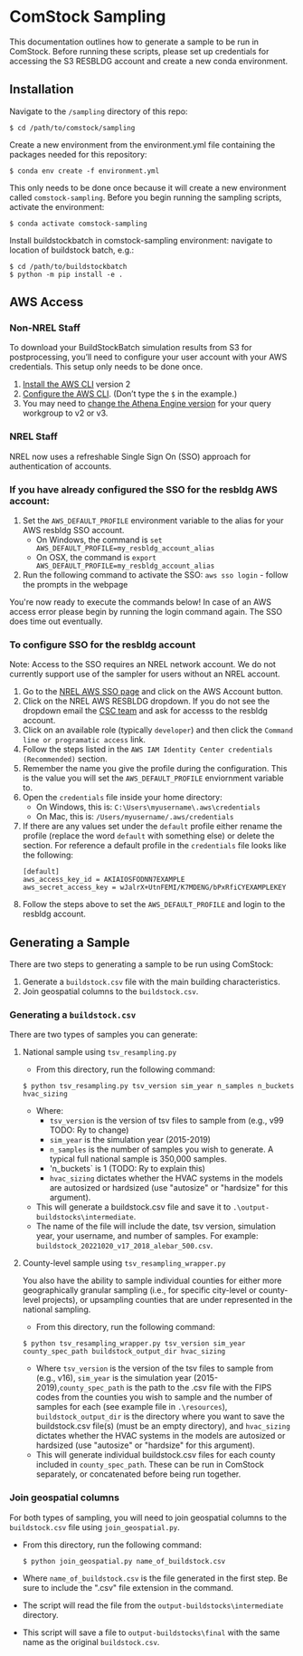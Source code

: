 # ComStock Sampling
This documentation outlines how to generate a sample to be run in ComStock.
Before running these scripts, please set up credentials for accessing the S3 RESBLDG account and create a new conda environment.

## Installation
Navigate to the `/sampling` directory of this repo:
```
$ cd /path/to/comstock/sampling
```

Create a new environment from the environment.yml file containing the packages needed for this repository:
```
$ conda env create -f environment.yml
```

This only needs to be done once because it will create a new environment called `comstock-sampling`. Before you begin running the sampling scripts, activate the environment:
```
$ conda activate comstock-sampling
```

Install buildstockbatch in comstock-sampling environment: navigate to location of buildstock batch, e.g.:
```
$ cd /path/to/buildstockbatch
$ python -m pip install -e .
```

## AWS Access

### Non-NREL Staff

To download your BuildStockBatch simulation results from S3 for postprocessing, you’ll need to configure your user account with your AWS credentials. This setup only needs to be done once.

1. [Install the AWS CLI](https://docs.aws.amazon.com/cli/latest/userguide/cli-chap-install.html) version 2
2. [Configure the AWS CLI](https://docs.aws.amazon.com/cli/latest/userguide/cli-chap-configure.html#cli-quick-configuration). (Don’t type the `$` in the example.)
3. You may need to [change the Athena Engine version](https://docs.aws.amazon.com/athena/latest/ug/engine-versions-changing.html) for your query workgroup to v2 or v3.

### NREL Staff

NREL now uses a refreshable Single Sign On (SSO) approach for authentication of accounts.

### If you have already configured the SSO for the resbldg AWS account:

1. Set the `AWS_DEFAULT_PROFILE` environment variable to the alias for your AWS resbldg SSO account.
    - On Windows, the command is `set AWS_DEFAULT_PROFILE=my_resbldg_account_alias`
    - On OSX, the command is `export AWS_DEFAULT_PROFILE=my_resbldg_account_alias`
2. Run the following command to activate the SSO: `aws sso login` - follow the prompts in the webpage

You're now ready to execute the commands below! In case of an AWS access error please begin by running the login command again. The SSO does time out eventually.

### To configure SSO for the resbldg account

Note: Access to the SSO requires an NREL network account. We do not currently support use of the sampler for users without an NREL account.

1. Go to the [NREL AWS SSO page](https://nrel-ace.awsapps.com/start#/) and click on the AWS Account button.
2. Click on the NREL AWS RESBLDG dropdown. If you do not see the dropdown email the [CSC team](mailto:StratusCloudHelp@nrel.gov) and ask for accesss to the resbldg account.
3. Click on an available role (typically `developer`) and then click the `Command line or programatic access` link.
4. Follow the steps listed in the `AWS IAM Identity Center credentials (Recommended)` section.
5. Remember the name you give the profile during the configuration. This is the value you will set the `AWS_DEFAULT_PROFILE` enviornment variable to.
6. Open the `credentials` file inside your home directory:
    - On Windows, this is: `C:\Users\myusername\.aws\credentials`
    - On Mac, this is: `/Users/myusername/.aws/credentials`
7. If there are any values set under the `default` profile either rename the profile (replace the word `default` with something else) or delete the section. For reference a default profile in the `credentials` file looks like the following:
    ```
    [default]
    aws_access_key_id = AKIAIOSFODNN7EXAMPLE
    aws_secret_access_key = wJalrX+UtnFEMI/K7MDENG/bPxRfiCYEXAMPLEKEY
    ```
8. Follow the steps above to set the `AWS_DEFAULT_PROFILE` and login to the resbldg account.


## Generating a Sample
There are two steps to generating a sample to be run using ComStock:
1. Generate a `buildstock.csv` file with the main building characteristics.
2. Join geospatial columns to the `buildstock.csv`.

### Generating a `buildstock.csv`
There are two types of samples you can generate:
1. National sample using `tsv_resampling.py`
    - From this directory, run the following command:

    ```
    $ python tsv_resampling.py tsv_version sim_year n_samples n_buckets hvac_sizing
    ```

    - Where: 
        - `tsv_version` is the version of tsv files to sample from (e.g., v99 TODO: Ry to change)
        - `sim_year` is the simulation year (2015-2019)
        - `n_samples` is the number of samples you wish to generate. A typical full national sample is 350,000 samples.
        - 'n_buckets` is 1 (TODO: Ry to explain this)
        - `hvac_sizing` dictates whether the HVAC systems in the models are autosized or hardsized (use "autosize" or "hardsize" for this argument).
    - This will generate a buildstock.csv file and save it to `.\output-buildstocks\intermediate`.
    - The name of the file will include the date, tsv version, simulation year, your username, and number of samples. For example: `buildstock_20221020_v17_2018_alebar_500.csv`.

2. County-level sample using `tsv_resampling_wrapper.py`

    You also have the ability to sample individual counties for either more geographically granular sampling (i.e., for specific city-level or county-level projects), or upsampling counties that are under represented in the national sampling.
    - From this directory, run the following command:

    ```
    $ python tsv_resampling_wrapper.py tsv_version sim_year county_spec_path buildstock_output_dir hvac_sizing
    ```

    - Where `tsv_version` is the version of the tsv files to sample from (e.g., v16), `sim_year` is the simulation year (2015-2019),`county_spec_path` is the path to the .csv file with the FIPS codes from the counties you wish to sample and the number of samples for each (see example file in `.\resources`), `buildstock_output_dir` is the directory where you want to save the buildstock.csv file(s) (must be an empty directory), and `hvac_sizing` dictates whether the HVAC systems in the models are autosized or hardsized (use "autosize" or "hardsize" for this argument).
    - This will generate individual buildstock.csv files for each county included in `county_spec_path`. These can be run in ComStock separately, or concatenated before being run together.

### Join geospatial columns
For both types of sampling, you will need to join geospatial columns to the `buildstock.csv` file using `join_geospatial.py`.
- From this directory, run the following command:

    ```
    $ python join_geospatial.py name_of_buildstock.csv
    ```

- Where `name_of_buildstock.csv` is the file generated in the first step. Be sure to include the ".csv" file extension in the command.
- The script will read the file from the `output-buildstocks\intermediate` directory.
- This script will save a file to `output-buildstocks\final` with the same name as the original `buildstock.csv`.
